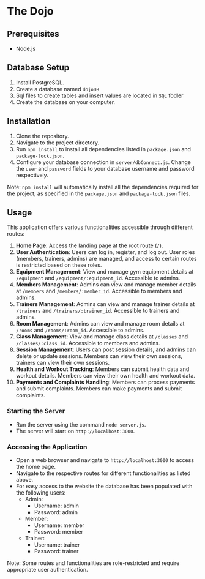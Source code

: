# The Dojo

## Prerequisites

-   Node.js

## Database Setup

1. Install PostgreSQL.
2. Create a database named `dojoDB`
3. Sql files to create tables and insert values are located in `SQL` fodler
4. Create the database on your computer.

## Installation

1. Clone the repository.
2. Navigate to the project directory.
3. Run `npm install` to install all dependencies listed in `package.json` and `package-lock.json`.
4. Configure your database connection in `server/dbConnect.js`. Change the `user` and `password` fields to your database username and password respectively.

Note: `npm install` will automatically install all the dependencies required for the project, as specified in the `package.json` and `package-lock.json` files.

## Usage

This application offers various functionalities accessible through different routes:

1. **Home Page**: Access the landing page at the root route (`/`).
2. **User Authentication**: Users can log in, register, and log out. User roles (members, trainers, admins) are managed, and access to certain routes is restricted based on these roles.
3. **Equipment Management**: View and manage gym equipment details at `/equipment` and `/equipment/:equipment_id`. Accessible to admins.
4. **Members Management**: Admins can view and manage member details at `/members` and `/members/:member_id`. Accessible to members and admins.
5. **Trainers Management**: Admins can view and manage trainer details at `/trainers` and `/trainers/:trainer_id`. Accessible to trainers and admins.
6. **Room Management**: Admins can view and manage room details at `/rooms` and `/rooms/:room_id`. Accessible to admins.
7. **Class Management**: View and manage class details at `/classes` and `/classes/:class_id`. Accessible to members and admins.
8. **Session Management**: Users can post session details, and admins can delete or update sessions. Members can view their own sessions, trainers can view their own sessions.
9. **Health and Workout Tracking**: Members can submit health data and workout details. Members can view their own health and workout data.
10. **Payments and Complaints Handling**: Members can process payments and submit complaints. Members can make payments and submit complaints.

### Starting the Server

-   Run the server using the command `node server.js`.
-   The server will start on `http://localhost:3000`.

### Accessing the Application

-   Open a web browser and navigate to `http://localhost:3000` to access the home page.
-   Navigate to the respective routes for different functionalities as listed above.
-   For easy access to the website the database has been populated with the following users:
    -   Admin:
        -   Username: admin
        -   Password: admin
    -   Member:
        -   Username: member
        -   Password: member
    -   Trainer:
        -   Username: trainer
        -   Password: trainer

Note: Some routes and functionalities are role-restricted and require appropriate user authentication.
